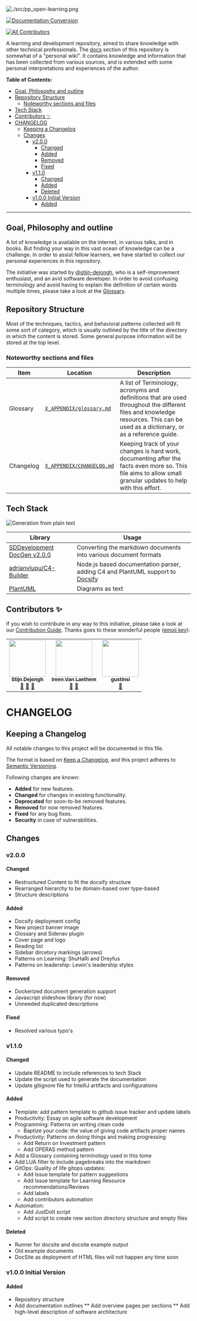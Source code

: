 ![./src/pp_open-learning.png](./src/pp_open-learning.png)

[![Documentation Conversion](https://github.com/sddevelopment-be/penguin-programming/actions/workflows/document_conversion.yml/badge.svg)](https://github.com/sddevelopment-be/penguin-programming/actions/workflows/document_conversion.yml)

<!-- ALL-CONTRIBUTORS-BADGE:START - Do not remove or modify this section -->

[![All Contributors](https://img.shields.io/badge/all_contributors-3-orange.svg?style=flat-square)](#contributors-)

<!-- ALL-CONTRIBUTORS-BADGE:END -->

A learning and development repository, aimed to share knowledge with other technical professionals.
The [docs](./docs) section of this repository is somewhat of a "personal wiki". It contains knowledge and
information that has been collected from various sources, and is extended with some personal interpretations and experiences of the author.

**Table of Contents:**

<!-- vim-markdown-toc GitLab -->

- [Goal, Philosophy and outline](#goal-philosophy-and-outline)
- [Repository Structure](#repository-structure)
  - [Noteworthy sections and files](#noteworthy-sections-and-files)
- [Tech Stack](#tech-stack)
- [Contributors ✨](#contributors-)
- [CHANGELOG](#changelog)
  - [Keeping a Changelog](#keeping-a-changelog)
  - [Changes](#changes)
    - [v2.0.0](#v200)
      - [Changed](#changed)
      - [Added](#added)
      - [Removed](#removed)
      - [Fixed](#fixed)
    - [v1.1.0](#v110)
      - [Changed](#changed-1)
      - [Added](#added-1)
      - [Deleted](#deleted)
    - [v1.0.0 Initial Version](#v100-initial-version)
      - [Added](#added-2)

<!-- vim-markdown-toc -->

---

## Goal, Philosophy and outline

A lot of knowledge is available on the internet, in various talks, and in books.
But finding your way in this vast ocean of knowledge can be a challenge.
In order to assist fellow learners, we have started to collect our personal experiences in this repository.

The initiative was started by [@stijn-dejongh](https://github.com/stijn-Dejongh), who is a self-improvement enthusiast, and an avid software developer.
In order to avoid confusing terminology and avoid having to explain the definition of certain words multiple times, please take a look at the [Glossary](./src/X_APPENDIX/glossary.md).

## Repository Structure

Most of the techniques, tactics, and behavioral patterns collected will fit some sort of category, which is usually outlined by the title of the directory in which the content is stored. Some general purpose information will be stored at the top level.

### Noteworthy sections and files

| Item      | Location                                    | Description                                                                                                                                                                      |
| --------- | ------------------------------------------- | -------------------------------------------------------------------------------------------------------------------------------------------------------------------------------- |
| Glossary  | [`X_APPENDIX/glossary.md`](./src/X_APPENDIX/glossary.md) | A list of Terminology, acronyms and definitions that are used throughout the different files and knowledge resources. This can be used as a dictionary, or as a reference guide. |
| Changelog | [`X_APPENDIX/CHANGELOG.md`](./src/X_APPENDIX/CHANGELOG.md)          | Keeping track of your changes is hard work, documenting after the facts even more so. This file aims to allow small granular updates to help with this effort.                   |

## Tech Stack

![Generation from plain text](./docsify_demo_small.gif)

| Library                                                                                | Usage                                                                                                      |
| -------------------------------------------------------------------------------------- | ---------------------------------------------------------------------------------------------------------- |
| [SDDevelopment DocGen v2.0.0](https://github.com/sddevelopment-be/document-generation) | Converting the markdown documents into various document formats                                            |
| [adrianvlupu/C4-Builder](https://adrianvlupu.github.io/C4-Builder)                     | Node.js based documentation parser, adding C4 and PlantUML support to [Docsify](https://docsify.js.org/#/) |
| [PlantUML](https://plantuml.com/)                                                      | Diagrams as text                                                                                           |

## Contributors ✨

If you wish to contribute in any way to this initiative, please take a look at our [Contribution Guide](./CONTRIBUTING.md).
Thanks goes to these wonderful people ([emoji key](https://allcontributors.org/docs/en/emoji-key)):

<!-- ALL-CONTRIBUTORS-LIST:START - Do not remove or modify this section -->
<!-- prettier-ignore-start -->
<!-- markdownlint-disable -->
<table>
  <tr>
    <td align="center"><a href="http://sddevelopment.be/"><img src="https://avatars.githubusercontent.com/u/25401297?v=4?s=100" width="100px;" alt=""/><br /><sub><b>Stijn Dejongh</b></sub></a><br /><a href="#tool-stijn-dejongh" title="Tools">🔧</a> <a href="https://github.com/sddevelopment-be/penguin-programming/commits?author=stijn-dejongh" title="Documentation">📖</a> <a href="#design-stijn-dejongh" title="Design">🎨</a></td>
    <td align="center"><a href="https://github.com/IreenVL"><img src="https://avatars.githubusercontent.com/u/50783418?v=4?s=100" width="100px;" alt=""/><br /><sub><b>Ireen Van Laethem</b></sub></a><br /><a href="#ideas-IreenVL" title="Ideas, Planning, & Feedback">🤔</a> <a href="https://github.com/sddevelopment-be/penguin-programming/pulls?q=is%3Apr+reviewed-by%3AIreenVL" title="Reviewed Pull Requests">👀</a></td>
    <td align="center"><a href="https://github.com/gustinsi"><img src="https://avatars.githubusercontent.com/u/73937666?v=4?s=100" width="100px;" alt=""/><br /><sub><b>gustinsi</b></sub></a><br /><a href="https://github.com/sddevelopment-be/penguin-programming/pulls?q=is%3Apr+reviewed-by%3Agustinsi" title="Reviewed Pull Requests">👀</a></td>
  </tr>
</table>

<!-- markdownlint-restore -->
<!-- prettier-ignore-end -->

<!-- CHANGELOG:START -->
# CHANGELOG

## Keeping a Changelog

All notable changes to this project will be documented in this file.

The format is based on [Keep a Changelog](https://keepachangelog.com/en/1.0.0/),
and this project adheres to [Semantic Versioning](https://semver.org/spec/v2.0.0.html).

Following changes are known:

- **Added** for new features.
- **Changed** for changes in existing functionality.
- **Deprecated** for soon-to-be removed features.
- **Removed** for now removed features.
- **Fixed** for any bug fixes.
- **Security** in case of vulnerabilities.

## Changes

### v2.0.0

#### Changed

- Restructured Content to fit the docsify structure
- Rearranged hierarchy to be domain-based over type-based
- Structure descriptions

#### Added

- Docsify deployment config
- New project banner image
- Glossary and Sidenav plugin
- Cover page and logo
- Reading list
- Sidebar dircetory markings (arrows)
- Patterns on Learning: ShuHaRi and Dreyfus
- Patterns on leadership: Lewin's leadership styles

#### Removed

- Dockerized document generation support
- Javascript slideshow library (for now)
- Unneeded duplicated descriptions

#### Fixed

- Resolved various typo's

### v1.1.0

#### Changed

- Update README to include references to tech Stack
- Update the script used to generate the documentation
- Update gitignore file for IntelliJ artifacts and configurations

#### Added

- Template: add pattern template to github issue tracker and update labels
- Productivity: Essay on agile software development
- Programming: Patterns on writing clean code
  - Baptize your code: the value of giving code artifacts proper names
- Productivity: Patterns on doing things and making progressing
  - Add Return on Investment pattern
  - Add OPERAS method pattern
- Add a Glossary containing terminology used in this tome
- Add LUA filter to include pagebreaks into the markdown
- GitOps: Quality of life gitops updates:
  - Add Issue template for pattern suggestions
  - Add Issue template for Learning Resource recommendations/Reviews
  - Add labels
  - Add contributors automation
- Automation:
  - Add JustDoIt script
  - Add script to create new section directory structure and empty files

#### Deleted

- Runner for docsite and docsite example output
- Old example documents
- DocSite as deployment of HTML files will not happen any time soon

### v1.0.0 Initial Version

#### Added

- Repository structure
- Add documentation outlines
  ** Add overview pages per sections
  ** Add high-level description of software architecture
<!-- CHANGELOG:END -->
